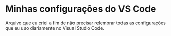 # Minhas configurações do VS Code

Arquivo que eu criei a fim de não precisar relembrar todas as configurações que eu uso diariamente no Visual Studio Code.
